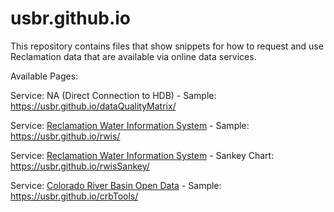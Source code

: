 # usbr.github.io

This repository contains files that show snippets for how to request and use Reclamation data that are available via online data services.

Available Pages:

Service: NA (Direct Connection to HDB) - Sample: https://usbr.github.io/dataQualityMatrix/

Service: [Reclamation Water Information System](https://water.usbr.gov/) - Sample: https://usbr.github.io/rwis/

Service: [Reclamation Water Information System](https://water.usbr.gov/) - Sankey Chart: https://usbr.github.io/rwisSankey/

Service: [Colorado River Basin Open Data](https://www.usbr.gov/lc/region/g4000/riverops/webreports/index.html) - Sample: https://usbr.github.io/crbTools/

